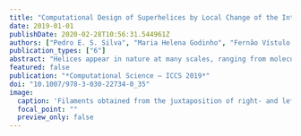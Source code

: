 ```yaml
---
title: "Computational Design of Superhelices by Local Change of the Intrinsic Curvature"
date: 2019-01-01
publishDate: 2020-02-28T10:56:31.544961Z
authors: ["Pedro E. S. Silva", "Maria Helena Godinho", "Fernão Vístulo de Abreu"]
publication_types: ["6"]
abstract: "Helices appear in nature at many scales, ranging from molecules to tendrils in plants. Organisms take advantage of the helical shape to fold, propel and assemble. For this reason, several applications in micro and nanorobotics, drug delivery and soft-electronics have been suggested. On the other hand, biomolecules can form complex tertiary structures made with helices to accomplish many diferent functions. A particular well-known case takes place during cell division when DNA, a double helix, is packaged into a super-helix - i.e., a helix made of helices - to prevent DNA entanglement. DNA super-helix formation requires auxiliary histone molecules, around which DNA is wrapped, in a beads-on-a-string" structure. The idea of creating superstructures from simple elastic filaments served as the inspiration to this work. Here we report a method to produce filaments with complex shapes by periodically creating strains along the ribbons. Filaments can gain helical shapes, and their helicity is ruled by the asymmetric contraction along the main axis. If the direction of the intrinsic curvature is locally changed, then a tertiary structure can result, similar to the DNA wrapped structure. In this process, auxiliary structures are not required and therefore new methodologies to shape filaments, of interest to nanotechnology and biomolecular science, are proposed."
featured: false
publication: "*Computational Science – ICCS 2019*"
doi: "10.1007/978-3-030-22734-0_35"
image:
  caption: 'Filaments obtained from the juxtaposition of right- and left-handed helix segments.'
  focal_point: ""
  preview_only: false
---
```


